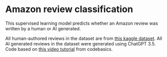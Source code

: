 # Amazon review classification

This supervised learning model predicts whether an Amazon review was written by a human or AI generated.
 
All human-authored reviews in the dataset are from [this kaggle dataset](https://www.kaggle.com/datasets/kritanjalijain/amazon-reviews/data?select=test.csv).
All AI generated reviews in the dataset were generated using ChatGPT 3.5.
Code based on [this video tutorial](https://www.youtube.com/watch?v=ZrgVlfNduj8) from codebasics. 
